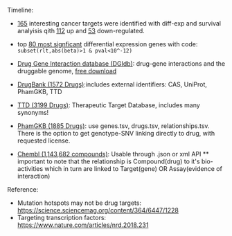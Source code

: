 
Timeline: 

* [165](extdata/pancancer.drugtarget.pick.rnaseq.dmg.smdos.hr.pick.csv) interesting cancer targets were identified with diff-exp and survival analyisis qith [112](./extdata/pancancer.drugtarget.112upregulated.pick.rnaseq.dmg.smdos.hr.pick.csv) up and [53](./extdata/pancancer.drugtarget.53downregulated.pick.rnaseq.dmg.smd","os.hr.pick.csv) down-regulated. 

* top [80 most signficant](extdata/tcgaDgeMeta/image/) differential expression genes with code: `subset(rlt,abs(beta)>1 & pval<10^-12)`

* [Drug Gene Interaction database (DGIdb)](http://www.dgidb.org/): drug-gene interactions and the druggable genome, [free download](http://www.dgidb.org/downloads)

* [DrugBank (1572 Drugs)](http://www.drugbank.ca/downloads):includes external identifiers: CAS, UniProt, PhamGKB, TTD

* [TTD (3199 Drugs)](http://bidd.nus.edu.sg/group/cjttd/TTD_Download.asp): Therapeutic Target Database, includes many synonyms!

* [PhamGKB (1885 Drugs)](http://www.pharmgkb.org/resources/downloads_and_web_services.jsp): use genes.tsv, drugs.tsv, relationships.tsv. There is the option to get genotype-SNV linking directly to drug, with requested license.

* [Chembl (1,143,682 compounds)](https://www.ebi.ac.uk/chembldb/index.php/downloads): Usable through .json or xml API ** important to note that the relationship is Compound(drug) to it's bio-activities which in turn are linked to Target(gene) OR Assay(evidence of interaction)


Reference: 

* Mutation hotspots may not be drug targets: https://science.sciencemag.org/content/364/6447/1228
* Targeting transcription factors: https://www.nature.com/articles/nrd.2018.231
